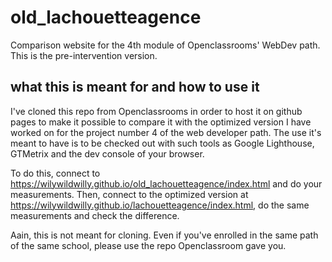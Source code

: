 # old_lachouetteagence
Comparison website for the 4th module of Openclassrooms' WebDev path. This is the pre-intervention version.
## what this is meant for and how to use it
I've cloned this repo from Openclassrooms in order to host it on github pages to make it possible to compare it with the optimized version I have worked on for the project number 4 of the web developer path.
The use it's meant to have is to be checked out with such tools as Google Lighthouse, GTMetrix and the dev console of your browser.

To do this, connect to https://wilywildwilly.github.io/old_lachouetteagence/index.html and do your measurements.
Then, connect to the optimized version at https://wilywildwilly.github.io/lachouetteagence/index.html, do the same measurements and check the difference.

Aain, this is not meant for cloning. Even if you've enrolled in the same path of the same school, please use the repo Openclassroom gave you.
